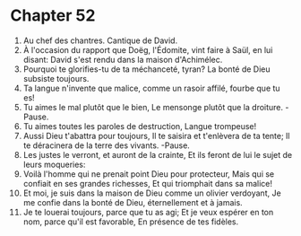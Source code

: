# Chapter 52

1. Au chef des chantres. Cantique de David.
2. À l'occasion du rapport que Doëg, l'Édomite, vint faire à Saül, en lui disant: David s'est rendu dans la maison d'Achimélec.
3. Pourquoi te glorifies-tu de ta méchanceté, tyran? La bonté de Dieu subsiste toujours.
4. Ta langue n'invente que malice, comme un rasoir affilé, fourbe que tu es!
5. Tu aimes le mal plutôt que le bien, Le mensonge plutôt que la droiture. -Pause.
6. Tu aimes toutes les paroles de destruction, Langue trompeuse!
7. Aussi Dieu t'abattra pour toujours, Il te saisira et t'enlèvera de ta tente; Il te déracinera de la terre des vivants. -Pause.
8. Les justes le verront, et auront de la crainte, Et ils feront de lui le sujet de leurs moqueries:
9. Voilà l'homme qui ne prenait point Dieu pour protecteur, Mais qui se confiait en ses grandes richesses, Et qui triomphait dans sa malice!
10. Et moi, je suis dans la maison de Dieu comme un olivier verdoyant, Je me confie dans la bonté de Dieu, éternellement et à jamais.
11. Je te louerai toujours, parce que tu as agi; Et je veux espérer en ton nom, parce qu'il est favorable, En présence de tes fidèles.

